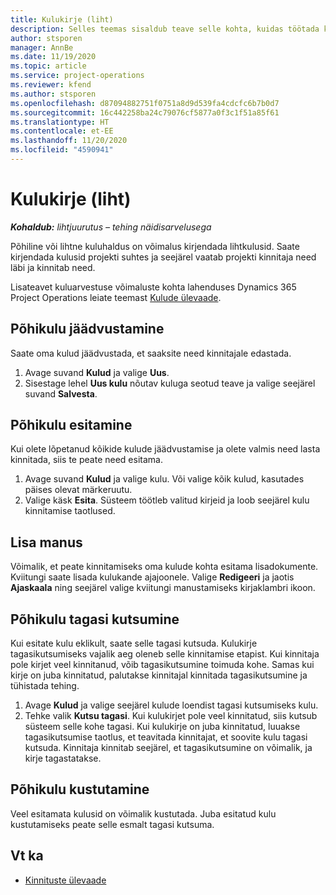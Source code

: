 ```yaml
---
title: Kulukirje (liht)
description: Selles teemas sisaldub teave selle kohta, kuidas töötada kulukirjega lihtjuurutuses.
author: stsporen
manager: AnnBe
ms.date: 11/19/2020
ms.topic: article
ms.service: project-operations
ms.reviewer: kfend
ms.author: stsporen
ms.openlocfilehash: d87094882751f0751a8d9d539fa4cdcfc6b7b0d7
ms.sourcegitcommit: 16c442258ba24c79076cf5877a0f3c1f51a85f61
ms.translationtype: HT
ms.contentlocale: et-EE
ms.lasthandoff: 11/20/2020
ms.locfileid: "4590941"
---
```

# <a name="expense-entry-lite"></a>Kulukirje (liht)

_**Kohaldub:** lihtjuurutus – tehing näidisarvelusega_

Põhiline või lihtne kuluhaldus on võimalus kirjendada lihtkulusid. Saate kirjendada kulusid projekti suhtes ja seejärel vaatab projekti kinnitaja need läbi ja kinnitab need.

Lisateavet kuluarvestuse võimaluste kohta lahenduses Dynamics 365 Project Operations leiate teemast [Kulude ülevaade](expense-overview.md).

## <a name="capture-a-basic-expense"></a>Põhikulu jäädvustamine

Saate oma kulud jäädvustada, et saaksite need kinnitajale edastada.

1. Avage suvand **Kulud** ja valige **Uus**.
2. Sisestage lehel **Uus kulu** nõutav kuluga seotud teave ja valige seejärel suvand **Salvesta**.

## <a name="submit-a-basic-expense"></a>Põhikulu esitamine

Kui olete lõpetanud kõikide kulude jäädvustamise ja olete valmis need lasta kinnitada, siis te peate need esitama.

1. Avage suvand **Kulud** ja valige kulu. Või valige kõik kulud, kasutades päises olevat märkeruutu.
2. Valige käsk **Esita**. Süsteem töötleb valitud kirjeid ja loob seejärel kulu kinnitamise taotlused.

## <a name="add-an-attachment"></a>Lisa manus

Võimalik, et peate kinnitamiseks oma kulude kohta esitama lisadokumente. Kviitungi saate lisada kulukande ajajoonele. Valige **Redigeeri** ja jaotis **Ajaskaala** ning seejärel valige kviitungi manustamiseks kirjaklambri ikoon.

## <a name="recall-a-basic-expense"></a>Põhikulu tagasi kutsumine

Kui esitate kulu eklikult, saate selle tagasi kutsuda. Kulukirje tagasikutsumiseks vajalik aeg oleneb selle kinnitamise etapist.  Kui kinnitaja pole kirjet veel kinnitanud, võib tagasikutsumine toimuda kohe. Samas kui kirje on juba kinnitatud, palutakse kinnitajal kinnitada tagasikutsumine ja tühistada tehing.

1. Avage **Kulud** ja valige seejärel kulude loendist tagasi kutsumiseks kulu.
2. Tehke valik **Kutsu tagasi**. Kui kulukirjet pole veel kinnitatud, siis kutsub süsteem selle kohe tagasi. Kui kulukirje on juba kinnitatud, luuakse tagasikutsumise taotlus, et teavitada kinnitajat, et soovite kulu tagasi kutsuda. Kinnitaja kinnitab seejärel, et tagasikutsumine on võimalik, ja kirje tagastatakse.

## <a name="delete-a-basic-expense"></a>Põhikulu kustutamine

Veel esitamata kulusid on võimalik kustutada. Juba esitatud kulu kustutamiseks peate selle esmalt tagasi kutsuma.

## <a name="see-also"></a>Vt ka

- [Kinnituste ülevaade](../approvals/approvals-overview.md)
